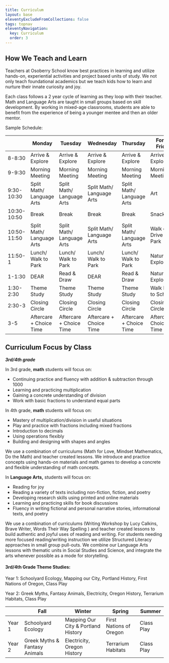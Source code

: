 ```yaml
---
title: Curriculum
layout: base
eleventyExcludeFromCollections: false
tags: topnav
eleventyNavigation:
  key: Curriculum
  order: 3
---
```

## How We Teach and Learn

Teachers at Osoberry School know best practices in learning and utilize hands-on, experiential activities and project based units of study. We not only teach foundational academics but we teach kids how to learn and nurture their innate curiosity and joy.

Each class follows a 2 year cycle of learning as they loop with their teacher. Math and Language Arts are taught in small groups based on skill development. By working in mixed-age classrooms, students are able to benefit from the experience of being a younger mentee and then an older mentor.

Sample Schedule: 

|             | Monday                    | Tuesday                   | Wednesday                 | Thursday                  | Forest Friday           |
| ----------- | ------------------------- | ------------------------- | ------------------------- | ------------------------- | ----------------------- |
| 8-8:30      | Arrive & Explore          | Arrive & Explore          | Arrive & Explore          | Arrive & Explore          | Arrive & Explore        |
| 9-9:30      | Morning Meeting           | Morning Meeting           | Morning Meeting           | Morning Meeting           | Morning Meeting         |
| 9:30-10:30  | Split Math/ Language Arts | Split Math/ Language Arts | Split Math/ Language Arts | Split Math/ Language Arts | Art                     |
| 10:30-10:50 | Break                     | Break                     | Break                     | Break                     | Snack                   |
| 10:50-11:50 | Split Math/ Language Arts | Split Math/ Language Arts | Split Math/ Language Arts | Split Math/ Language Arts | Walk or Drive to Park   |
| 11:50-1     | Lunch/ Walk to Park       | Lunch/ Walk to Park       | Lunch/ Walk to Park       | Lunch/ Walk to Park       | Nature Exploration      |
| 1-1:30      | DEAR                      | Read & Draw               | DEAR                      | Read & Draw               | Nature Exploration      |
| 1:30-2:30   | Theme Study               | Theme Study               | Theme Study               | Theme Study               | Walk back to School     |
| 2:30-3      | Closing Circle            | Closing Circle            | Closing Circle            | Closing Circle            | Closing Circle          |
| 3-5         | Aftercare + Choice Time   | Aftercare + Choice Time   | Aftercare + Choice Time   | Aftercare + Choice Time   | Aftercare + Choice Time |

## Curriculum Focus by Class

***3rd/4th grade***

In 3rd grade, **math** students will focus on:

* Continuing practice and fluency with addition & subtraction through 1000
* Learning and practicing multiplication
* Gaining a concrete understanding of division
* Work with basic fractions to understand equal parts

In 4th grade, **math** students will focus on:

* Mastery of multiplication/division in useful situations
* Play and practice with fractions including mixed fractions
* Introduction to decimals
* Using operations flexibly
* Building and designing with shapes and angles

We use a combination of curriculums (Math for Love, Mindset Mathematics, Do the Math) and teacher created lessons. We introduce and practice concepts using hands-on materials and math games to develop a concrete and flexible understanding of math concepts.

In **Language Arts,** students will focus on:

* Reading for joy
* Reading a variety of texts including non-fiction, fiction, and poetry
* Developing research skills using printed and online materials
* Learning and practicing skills for book discussions
* Fluency in writing fictional and personal narrative stories, informational texts, and poetry

We use a combination of curriculums (Writing Workshop by Lucy Calkins, Brave Writer, Words Their Way Spelling ) and teacher created lessons to build authentic and joyful uses of reading and writing. For students needing more focused reading/writing instruction we utilize Structured Literacy approaches in small group pull-outs. We combine our Language Arts lessons with thematic units in Social Studies and Science, and integrate the arts whenever possible as a mode for storytelling.



#### 3rd/4th Grade Theme Studies:

Year 1: Schoolyard Ecology, Mapping our City, Portland History, First Nations of Oregon, Class Play 

Year 2: Greek Myths, Fantasy Animals, Electricity, Oregon History, Terrarium Habitats, Class Play 

|        | Fall                          | Winter                              | Spring                  | Summer     |
| ------ | ----------------------------- | ----------------------------------- | ----------------------- | ---------- |
| Year 1 | Schoolyard Ecology            | Mapping Our City & Portland History | First Nations of Oregon | Class Play |
| Year 2 | Greek Myths & Fantasy Animals | Electricity, Oregon History         | Terrarium Habitats      | Class Play |
